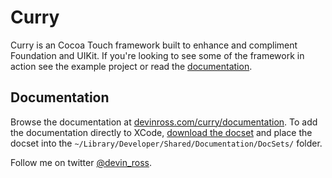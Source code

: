 Curry
============
Curry is an Cocoa Touch framework built to enhance and compliment Foundation and UIKit. If you're looking to see some of the framework in action see the example project or read the [documentation](http://devinross.com/curry/documentation/). 

## Documentation
Browse the documentation at [devinross.com/curry/documentation](http://devinross.com/curry/documentation/). To add the documentation directly to XCode, [download the docset](http://devinross.com/curry/documentation/docset.zip) and place the docset into the `~/Library/Developer/Shared/Documentation/DocSets/` folder.


Follow me on twitter [@devin_ross](http://twitter.com/devin_ross).